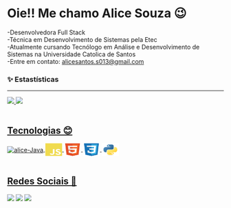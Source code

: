 <h1>
  Oie!! Me chamo Alice Souza 😉
</h1>

-Desenvolvedora Full Stack <br>
-Técnica em Desenvolvimento de Sistemas pela Etec<br>
-Atualmente cursando Tecnólogo em Análise e Desenvolvimento de Sistemas na Universidade Catolica de Santos<br>
-Entre em contato: alicesantos.s013@gmail.com<br>

### ✨ Estastísticas

<hr>
 <div>
  <a href="https://github.com/alicessantos013">
  <img height="180em" src="https://github-readme-stats.vercel.app/api?username=alicessantos013&show_icons=true&theme=dracula&include_all_commits=true&count_private=true"/>
  <img height="180em" src="https://github-readme-stats.vercel.app/api/top-langs/?username=alicessantos013&layout=compact&langs_count=16&theme=dracula&include_all_commits=true"/>
</div> <br>


<div style="display: inline_block">
 
 ## Tecnologias 😊

  <img align="center" alt="alice-Java" height="30" width="40" src="https://cdn.jsdelivr.net/gh/devicons/devicon/icons/java/java-original.svg" />
  <img align="center" alt="alice-Js" height="30" width="40" src="https://raw.githubusercontent.com/devicons/devicon/master/icons/javascript/javascript-plain.svg">
  <img align="center" alt="alice-HTML" height="30" width="40" src="https://raw.githubusercontent.com/devicons/devicon/master/icons/html5/html5-original.svg">
  <img align="center" alt="alice-CSS" height="30" width="40" src="https://raw.githubusercontent.com/devicons/devicon/master/icons/css3/css3-original.svg">
  <img align="center" alt="alice-Python" height="30" width="40" src="https://raw.githubusercontent.com/devicons/devicon/master/icons/python/python-original.svg">
</div>

<br>

  ## Redes Sociais 📩
<div> 
  <a href="https://instagram.com/alice_santoss013" target="_blank"><img src="https://img.shields.io/badge/-Instagram-%23E4405F?style=for-the-badge&logo=instagram&logoColor=white" target="_blank"></a>
  <a href = "mailto:alicesantos.s013@gmail.com"><img src="https://img.shields.io/badge/-Gmail-%23333?style=for-the-badge&logo=gmail&logoColor=white" target="_blank"></a>
  <a href="https://www.linkedin.com/in/alice-santos-070a81206/" target="_blank"><img src="https://img.shields.io/badge/-LinkedIn-%230077B5?style=for-the-badge&logo=linkedin&logoColor=white" target="_blank"></a> 

 
</div>
